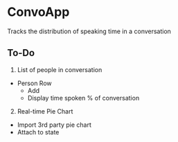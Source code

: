 # ConvoApp
Tracks the distribution of speaking time in a conversation

## To-Do
1. List of people in conversation
* Person Row
  * Add
  * Display time spoken % of conversation

2. Real-time Pie Chart
* Import 3rd party pie chart
* Attach to state
